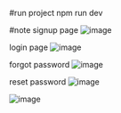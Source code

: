 #run project
npm run dev

#note
signup page
![image](https://github.com/user-attachments/assets/d24a7ed8-fd80-463c-9f49-a3f7dd236ebd)

login page
![image](https://github.com/user-attachments/assets/76b9daf5-6dfd-4718-96c7-ac3c2c8ad9d6)

forgot password
![image](https://github.com/user-attachments/assets/fe01c352-c2e9-45d3-bff7-c089c65bf50e)

reset password
![image](https://github.com/user-attachments/assets/be8adb59-d209-4c91-8cf5-caed3cc810df)

![image](https://github.com/user-attachments/assets/e4ea514d-f5c3-4bad-a75c-3faa956adbdd)

